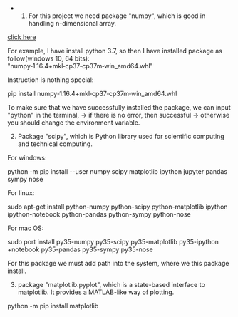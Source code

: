 + 1. For this project we need package "numpy", which is good in handling n-dimensional array.

[click here](https://www.lfd.uci.edu/~gohlke/pythonlibs/)

For example, I have install python 3.7, so then I have installed package as follow(windows 10, 64 bits):
"numpy‑1.16.4+mkl‑cp37‑cp37m‑win_amd64.whl"

Instruction is nothing special:

pip install numpy‑1.16.4+mkl‑cp37‑cp37m‑win_amd64.whl

To make sure that we have successfully installed the package, we can input "python" in the terminal,
-> if there is no error, then successful
-> otherwise you should change the environment variable.




2. Package "scipy", which is Python library used for scientific computing and technical computing.

For windows:

python -m pip install --user numpy scipy matplotlib ipython jupyter pandas sympy nose

For linux:

sudo apt-get install python-numpy python-scipy python-matplotlib ipython ipython-notebook python-pandas python-sympy python-nose

For mac OS:

sudo port install py35-numpy py35-scipy py35-matplotlib py35-ipython +notebook py35-pandas py35-sympy py35-nose

For this package we must add path into the system, where we this package install.


3. package "matplotlib.pyplot", which is a state-based interface to matplotlib. It provides a MATLAB-like way of plotting.

python -m pip install matplotlib
